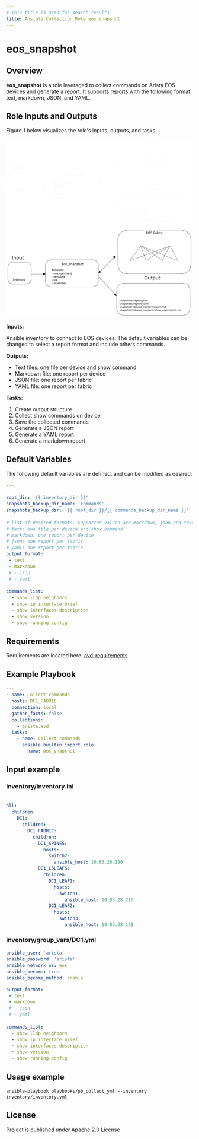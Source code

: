 ```yaml
---
# This title is used for search results
title: Ansible Collection Role eos_snapshot
---
```

<!--
  ~ Copyright (c) 2023-2025 Arista Networks, Inc.
  ~ Use of this source code is governed by the Apache License 2.0
  ~ that can be found in the LICENSE file.
  -->

# eos_snapshot

## Overview

**eos_snapshot** is a role leveraged to collect commands on Arista EOS devices and generate a report.
It supports reports with the following format: text, markdown, JSON, and YAML.

## Role Inputs and Outputs

Figure 1 below visualizes the role's inputs, outputs, and tasks.

![Figure 1: Ansible Role eos_snapshot](../../../../../docs/_media/eos_snapshot_dark.svg#only-dark)
![Figure 1: Ansible Role eos_snapshot](../../../../../docs/_media/eos_snapshot_light.svg#only-light)

**Inputs:**

Ansible inventory to connect to EOS devices. The default variables can be changed to select a report format and include others commands.

**Outputs:**

- Text files: one file per device and show command
- Markdown file: one report per device
- JSON file: one report per fabric
- YAML file: one report per fabric

**Tasks:**

1. Create output structure
2. Collect show commands on device
3. Save the collected commands
4. Generate a JSON report
5. Generate a YAML report
6. Generate a markdown report

## Default Variables

The following default variables are defined, and can be modified as desired:

```yaml
---

root_dir: '{{ inventory_dir }}'
snapshots_backup_dir_name: 'commands'
snapshots_backup_dir: '{{ root_dir }}/{{ commands_backup_dir_name }}'

# list of desired formats. Supported values are markdown, json and text.
# text: one file per device and show command
# markdown: one report per device
# json: one report per fabric
# yaml: one report per fabric
output_format:
 - text
 - markdown
 # - json
 # - yaml

commands_list:
  - show lldp neighbors
  - show ip interface brief
  - show interfaces description
  - show version
  - show running-config
```

## Requirements

Requirements are located here: [avd-requirements](../../../../../docs/installation/collection-installation.md#python-requirements-installation)

## Example Playbook

```yaml
---
- name: Collect commands
  hosts: DC1_FABRIC
  connection: local
  gather_facts: false
  collections:
    - arista.avd
  tasks:
    - name: Collect commands
      ansible.builtin.import_role:
        name: eos_snapshot
```

## Input example

### inventory/inventory.ini

```yaml
---
all:
  children:
    DC1:
      children:
        DC1_FABRIC:
          children:
            DC1_SPINES:
              hosts:
                switch2:
                  ansible_host: 10.83.28.190
            DC1_L3LEAFS:
              children:
                DC1_LEAF1:
                  hosts:
                    switch1:
                      ansible_host: 10.83.28.216
                DC1_LEAF2:
                  hosts:
                    switch3:
                      ansible_host: 10.83.28.191
```

### inventory/group_vars/DC1.yml

```yaml
ansible_user: 'arista'
ansible_password: 'arista'
ansible_network_os: eos
ansible_become: true
ansible_become_method: enable
```

```yaml
output_format:
 - text
 - markdown
 # - json
 # - yaml

commands_list:
  - show lldp neighbors
  - show ip interface brief
  - show interfaces description
  - show version
  - show running-config
```

## Usage example

```shell
ansible-playbook playbooks/pb_collect_yml --inventory inventory/inventory.yml
```

## License

Project is published under [Apache 2.0 License](https://github.com/aristanetworks/avd/blob/devel/LICENSE)
